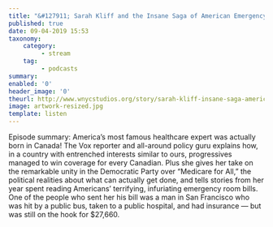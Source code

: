 ```yaml
---
title: "&#127911; Sarah Kliff and the Insane Saga of American Emergency Room Bills"
published: true
date: 09-04-2019 15:53
taxonomy:
    category:
         - stream
    tag:
         - podcasts
summary:
enabled: '0'
header_image: '0'
theurl: http://www.wnycstudios.org/story/sarah-kliff-insane-saga-american-emergency-room-bills/
image: artwork-resized.jpg
template: listen
---
```

 
Episode summary: America’s most famous healthcare expert was actually born in Canada! The Vox reporter and all-around policy guru explains how, in a country with entrenched interests similar to ours, progressives managed to win coverage for every Canadian. Plus she gives her take on the remarkable unity in the Democratic Party over “Medicare for All,” the political realities about what can actually get done, and tells stories from her year spent reading Americans’ terrifying, infuriating emergency room bills. One of the people who sent her his bill was a man in San Francisco who was hit by a public bus, taken to a public hospital, and had insurance — but was still on the hook for $27,660.
